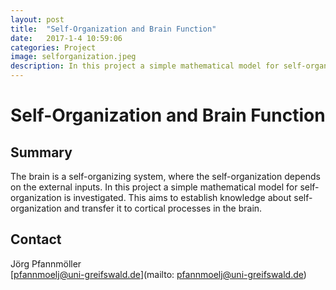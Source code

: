 ```yaml
---
layout: post
title:  "Self-Organization and Brain Function"
date:   2017-1-4 10:59:06
categories: Project
image: selforganization.jpeg
description: In this project a simple mathematical model for self-organization is investigated.
---
```

# Self-Organization and Brain Function

## Summary
The brain is a self-organizing system, where the self-organization depends on the external inputs. In this project a simple mathematical model for self-organization is investigated. This aims to establish knowledge about self-organization and transfer it to cortical processes in the brain.

## Contact  
Jörg Pfannmöller  
[pfannmoelj@uni-greifswald.de](mailto: pfannmoelj@uni-greifswald.de)  
